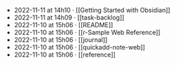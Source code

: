 - 2022-11-11 at 14h10 · [[Getting Started with Obsidian]]
- 2022-11-11 at 14h09 · [[task-backlog]]
- 2022-11-10 at 15h06 · [[README]]
- 2022-11-10 at 15h06 · [[r-Sample Web Reference]]
- 2022-11-10 at 15h06 · [[journal]]
- 2022-11-10 at 15h06 · [[quickadd-note-web]]
- 2022-11-10 at 15h06 · [[reference]]
